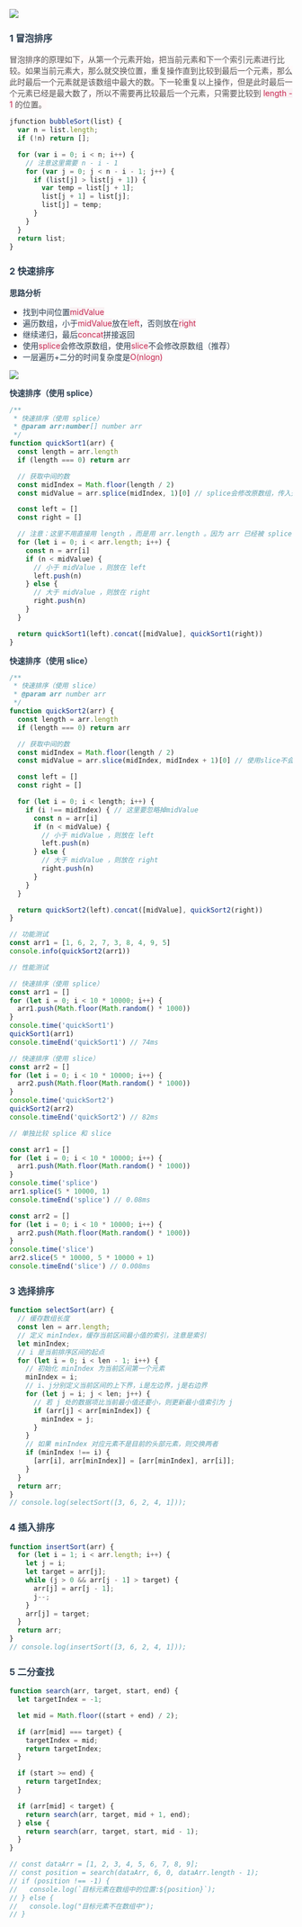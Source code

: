 ![](https://cdn.nlark.com/yuque/0/2024/png/207857/1718789028071-b94e2d34-7eaa-4622-97e4-c5cc658f2f3f.png)

### [](https://www.123fe.net/docs/base/handwritten.html#_1-%E5%86%92%E6%B3%A1%E6%8E%92%E5%BA%8F)<font style="color:rgb(44, 62, 80);">1 冒泡排序</font>
<font style="color:rgb(85, 85, 85);background-color:rgb(255, 249, 249);">冒泡排序的原理如下，从第一个元素开始，把当前元素和下一个索引元素进行比较。如果当前元素大，那么就交换位置，重复操作直到比较到最后一个元素，那么此时最后一个元素就是该数组中最大的数。下一轮重复以上操作，但是此时最后一个元素已经是最大数了，所以不需要再比较最后一个元素，只需要比较到</font><font style="color:rgb(85, 85, 85);background-color:rgb(255, 249, 249);"> </font><font style="color:rgb(199, 37, 78);background-color:rgb(249, 242, 244);">length - 1</font><font style="color:rgb(85, 85, 85);background-color:rgb(255, 249, 249);"> </font><font style="color:rgb(85, 85, 85);background-color:rgb(255, 249, 249);">的位置。</font>

```javascript
jfunction bubbleSort(list) {
  var n = list.length;
  if (!n) return [];

  for (var i = 0; i < n; i++) {
    // 注意这里需要 n - i - 1
    for (var j = 0; j < n - i - 1; j++) {
      if (list[j] > list[j + 1]) {
        var temp = list[j + 1];
        list[j + 1] = list[j];
        list[j] = temp;
      }
    }
  }
  return list;
}
```

### [](https://www.123fe.net/docs/base/handwritten.html#_2-%E5%BF%AB%E9%80%9F%E6%8E%92%E5%BA%8F)<font style="color:rgb(44, 62, 80);">2 快速排序</font>
**<font style="color:rgb(44, 62, 80);">思路分析</font>**

+ <font style="color:rgb(44, 62, 80);">找到中间位置</font><font style="color:rgb(199, 37, 78);background-color:rgb(249, 242, 244);">midValue</font>
+ <font style="color:rgb(44, 62, 80);">遍历数组，小于</font><font style="color:rgb(199, 37, 78);background-color:rgb(249, 242, 244);">midValue</font><font style="color:rgb(44, 62, 80);">放在</font><font style="color:rgb(199, 37, 78);background-color:rgb(249, 242, 244);">left</font><font style="color:rgb(44, 62, 80);">，否则放在</font><font style="color:rgb(199, 37, 78);background-color:rgb(249, 242, 244);">right</font>
+ <font style="color:rgb(44, 62, 80);">继续递归，最后</font><font style="color:rgb(199, 37, 78);background-color:rgb(249, 242, 244);">concat</font><font style="color:rgb(44, 62, 80);">拼接返回</font>
+ <font style="color:rgb(44, 62, 80);">使用</font><font style="color:rgb(199, 37, 78);background-color:rgb(249, 242, 244);">splice</font><font style="color:rgb(44, 62, 80);">会修改原数组，使用</font><font style="color:rgb(199, 37, 78);background-color:rgb(249, 242, 244);">slice</font><font style="color:rgb(44, 62, 80);">不会修改原数组（推荐）</font>
+ <font style="color:rgb(44, 62, 80);">一层遍历+二分的时间复杂度是</font><font style="color:rgb(199, 37, 78);background-color:rgb(249, 242, 244);">O(nlogn)</font>

![](https://cdn.nlark.com/yuque/0/2024/png/207857/1718789027272-79566848-a976-4ae0-8960-f4cb250d90df.png)

**<font style="color:rgb(44, 62, 80);">快速排序（使用 splice）</font>**

```javascript
/**
 * 快速排序（使用 splice）
 * @param arr:number[] number arr
 */
function quickSort1(arr) {
  const length = arr.length
  if (length === 0) return arr

  // 获取中间的数
  const midIndex = Math.floor(length / 2)
  const midValue = arr.splice(midIndex, 1)[0] // splice会修改原数组，传入开始位置和长度是1

  const left = []
  const right = []

  // 注意：这里不用直接用 length ，而是用 arr.length 。因为 arr 已经被 splice 给修改了
  for (let i = 0; i < arr.length; i++) {
    const n = arr[i]
    if (n < midValue) {
      // 小于 midValue ，则放在 left
      left.push(n)
    } else {
      // 大于 midValue ，则放在 right
      right.push(n)
    }
  }

  return quickSort1(left).concat([midValue], quickSort1(right))
}
```

**<font style="color:rgb(44, 62, 80);">快速排序（使用 slice）</font>**

```javascript
/**
 * 快速排序（使用 slice）
 * @param arr number arr
 */
function quickSort2(arr) {
  const length = arr.length
  if (length === 0) return arr

  // 获取中间的数
  const midIndex = Math.floor(length / 2)
  const midValue = arr.slice(midIndex, midIndex + 1)[0] // 使用slice不会修改原数组，传入开始位置和结束位置

  const left = []
  const right = []

  for (let i = 0; i < length; i++) {
    if (i !== midIndex) { // 这里要忽略掉midValue
      const n = arr[i]
      if (n < midValue) {
        // 小于 midValue ，则放在 left
        left.push(n)
      } else {
        // 大于 midValue ，则放在 right
        right.push(n)
      }
    }
  }

  return quickSort2(left).concat([midValue], quickSort2(right))
}
```

```javascript
// 功能测试
const arr1 = [1, 6, 2, 7, 3, 8, 4, 9, 5]
console.info(quickSort2(arr1))
```

```javascript
// 性能测试

// 快速排序（使用 splice）
const arr1 = []
for (let i = 0; i < 10 * 10000; i++) {
  arr1.push(Math.floor(Math.random() * 1000))
}
console.time('quickSort1')
quickSort1(arr1)
console.timeEnd('quickSort1') // 74ms

// 快速排序（使用 slice）
const arr2 = []
for (let i = 0; i < 10 * 10000; i++) {
  arr2.push(Math.floor(Math.random() * 1000))
}
console.time('quickSort2')
quickSort2(arr2)
console.timeEnd('quickSort2') // 82ms
```

```javascript
// 单独比较 splice 和 slice

const arr1 = []
for (let i = 0; i < 10 * 10000; i++) {
  arr1.push(Math.floor(Math.random() * 1000))
}
console.time('splice')
arr1.splice(5 * 10000, 1)
console.timeEnd('splice') // 0.08ms

const arr2 = []
for (let i = 0; i < 10 * 10000; i++) {
  arr2.push(Math.floor(Math.random() * 1000))
}
console.time('slice')
arr2.slice(5 * 10000, 5 * 10000 + 1)
console.timeEnd('slice') // 0.008ms
```

### [](https://www.123fe.net/docs/base/handwritten.html#_3-%E9%80%89%E6%8B%A9%E6%8E%92%E5%BA%8F)<font style="color:rgb(44, 62, 80);">3 选择排序</font>
```javascript
function selectSort(arr) {
  // 缓存数组长度
  const len = arr.length;
  // 定义 minIndex，缓存当前区间最小值的索引，注意是索引
  let minIndex;
  // i 是当前排序区间的起点
  for (let i = 0; i < len - 1; i++) {
    // 初始化 minIndex 为当前区间第一个元素
    minIndex = i;
    // i、j分别定义当前区间的上下界，i是左边界，j是右边界
    for (let j = i; j < len; j++) {
      // 若 j 处的数据项比当前最小值还要小，则更新最小值索引为 j
      if (arr[j] < arr[minIndex]) {
        minIndex = j;
      }
    }
    // 如果 minIndex 对应元素不是目前的头部元素，则交换两者
    if (minIndex !== i) {
      [arr[i], arr[minIndex]] = [arr[minIndex], arr[i]];
    }
  }
  return arr;
}
// console.log(selectSort([3, 6, 2, 4, 1]));
```

### [](https://www.123fe.net/docs/base/handwritten.html#_4-%E6%8F%92%E5%85%A5%E6%8E%92%E5%BA%8F)<font style="color:rgb(44, 62, 80);">4 插入排序</font>
```javascript
function insertSort(arr) {
  for (let i = 1; i < arr.length; i++) {
    let j = i;
    let target = arr[j];
    while (j > 0 && arr[j - 1] > target) {
      arr[j] = arr[j - 1];
      j--;
    }
    arr[j] = target;
  }
  return arr;
}
// console.log(insertSort([3, 6, 2, 4, 1]));
```

### [](https://www.123fe.net/docs/base/handwritten.html#_5-%E4%BA%8C%E5%88%86%E6%9F%A5%E6%89%BE)<font style="color:rgb(44, 62, 80);">5 二分查找</font>
```javascript
function search(arr, target, start, end) {
  let targetIndex = -1;

  let mid = Math.floor((start + end) / 2);

  if (arr[mid] === target) {
    targetIndex = mid;
    return targetIndex;
  }

  if (start >= end) {
    return targetIndex;
  }

  if (arr[mid] < target) {
    return search(arr, target, mid + 1, end);
  } else {
    return search(arr, target, start, mid - 1);
  }
}

// const dataArr = [1, 2, 3, 4, 5, 6, 7, 8, 9];
// const position = search(dataArr, 6, 0, dataArr.length - 1);
// if (position !== -1) {
//   console.log(`目标元素在数组中的位置:${position}`);
// } else {
//   console.log("目标元素不在数组中");
// }
```

## <font style="color:rgb(255, 255, 255);">  
</font>
